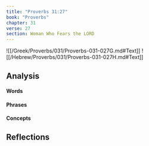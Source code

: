 ```yaml
---
title: "Proverbs 31:27"
book: "Proverbs"
chapter: 31
verse: 27
section: Woman Who Fears the LORD
---
```

![[/Greek/Proverbs/031/Proverbs-031-027G.md#Text]]
![[/Hebrew/Proverbs/031/Proverbs-031-027H.md#Text]]

## Analysis

#### Words

#### Phrases

#### Concepts

## Reflections
